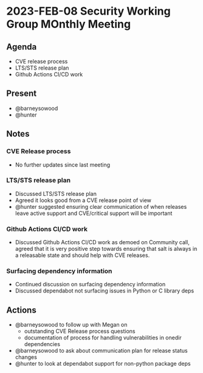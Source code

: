 # 2023-FEB-08 Security Working Group MOnthly Meeting

## Agenda

* CVE release process
* LTS/STS release plan
* Github Actions CI/CD work

## Present

* @barneysowood
* @hunter

## Notes

### CVE Release process

* No further updates since last meeting

### LTS/STS release plan

* Discussed LTS/STS release plan
* Agreed it looks good from a CVE release point of view
* @hunter suggested ensuring clear communication of when releases leave active support and CVE/critical support will be important

### Github Actions CI/CD work

* Discussed Github Actions CI/CD work as demoed on Community call, agreed that it is very positive step towards ensuring that salt is always in a releasable state and should help with CVE releases.

### Surfacing dependency information

* Continued discussion on surfacing dependency information
* Discussed dependabot not surfacing issues in Python or C library deps

## Actions

* @barneysowood to follow up with Megan on
  * outstanding CVE Release process questions
  * documentation of process for handling vulnerabilities in onedir dependencies
* @barneysowood to ask about communication plan for release status changes
* @hunter to look at dependabot support for non-python package deps

